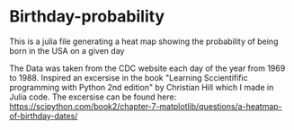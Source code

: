 # Birthday-probability
This is a julia file generating a heat map showing the probability of being born in the USA on a given day

The Data  was taken from the CDC website each day of the year from 1969 to 1988. Inspired an excersise in the book 
"Learning Sccientifific programming with Python 2nd edition" by Christian Hill which I made in Julia code. 
The excersise can be found here:
https://scipython.com/book2/chapter-7-matplotlib/questions/a-heatmap-of-birthday-dates/
